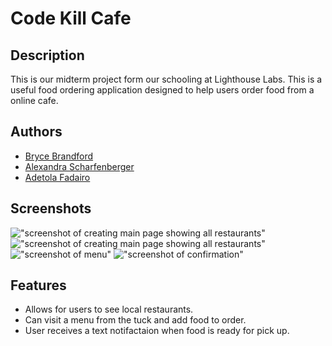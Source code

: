 # Code Kill Cafe

## Description

This is our midterm project form our schooling at Lighthouse Labs. This is a useful food ordering application designed to help users order food from a online cafe. 

## Authors
- [Bryce Brandford](https://github.com/BBrandford11)
- [Alexandra Scharfenberger](https://github.com/TheScharf)
- [Adetola Fadairo](https://github.com/Fadymain?tab=repositories)



## Screenshots
!["screenshot of creating main page showing all restaurants"](https://github.com/BBrandford11/Restaurant-orderdering-app/blob/master/public/images/readme/codekillcafe%20main%201.png?raw=true)
!["screenshot of creating main page showing all restaurants"](https://github.com/BBrandford11/Restaurant-orderdering-app/blob/master/public/images/readme/codekillcafe%20main%202.png?raw=true)
!["screenshot of menu"](https://github.com/BBrandford11/Restaurant-orderdering-app/blob/master/public/images/readme/codekillcafe%20menu.png?raw=true)
!["screenshot of confirmation"](https://github.com/BBrandford11/Restaurant-orderdering-app/blob/master/public/images/readme/codekillcafe%20conf.png?raw=true)


## Features
- Allows for users to see local restaurants.
- Can visit a menu from the tuck and add food to order.
- User receives a text notifactaion when food is ready for pick up.

